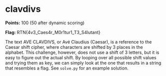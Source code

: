clavdivs
========

**Points:** 100 (50 after dynamic scoring)

**Flag:** RTN{4v3_Caes4r_M0r1tur1_T3_S4lutant}

The text AVE CLAVDIVS, or Avé Claudius (Caesar), is a reference to the Caesar shift cipher, where characters are shifted by 3 places in the alphabet. This challenge, however, does not use a shift of 3 letters, but it is easy to figure out the actual shift. By looping over all possible shift values and trying them as key, we can simply look at the one that results in a string that resembles a flag. See `solve.py` for an example solution.
